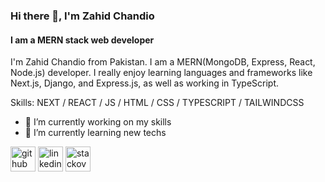 ### Hi there 👋, I'm Zahid Chandio
#### I am a MERN stack web developer

I'm Zahid Chandio from Pakistan. I am a MERN(MongoDB, Express, React, Node.js) developer. I really enjoy learning languages and frameworks like Next.js, Django, and Express.js, as well as working in TypeScript.

Skills: NEXT / REACT / JS / HTML / CSS / TYPESCRIPT / TAILWINDCSS

- 🔭 I’m currently working on my skills 
- 🌱 I’m currently learning new techs
  
[<img src='https://cdn.jsdelivr.net/npm/simple-icons@3.0.1/icons/github.svg' alt='github' height='40'>](https://github.com/ZahidChandio)  [<img src='https://cdn.jsdelivr.net/npm/simple-icons@3.0.1/icons/linkedin.svg' alt='linkedin' height='40'>](https://www.linkedin.com/in/zahid-chandio/)  [<img src='https://cdn.jsdelivr.net/npm/simple-icons@3.0.1/icons/stackoverflow.svg' alt='stackoverflow' height='40'>](https://stackoverflow.com/users/17646863)
